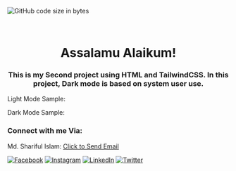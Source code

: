 ![GitHub code size in bytes](https://img.shields.io/github/languages/code-size/Shariful797/beginning-project?style=social&logo=Github&logoColor=black&label=Code-Size&labelColor=black&color=white)

<br>
<h1 align="center">Assalamu Alaikum!</h1>
<h3 align="center">This is my Second project using <b>HTML and TailwindCSS</b>. In this project, Dark mode is based on system user use. </h3>


Light Mode Sample:
<a href="#"></a>

Dark Mode Sample:
<a href="#"></a>

<!-- <h2 align="center"> <a href="#/">not live</a> </h2> -->

<h3 align="left">Connect with me Via:</h3>


Md. Shariful Islam: [Click to Send Email](mailto:Shariful797@gmail.com "Shariful797@gmail.com")


[![Facebook][facebook-shield]][facebook-url]
[![Instagram][instagram-shield]][instagram-url]
[![LinkedIn][linkedin-shield]][linkedin-url]
[![Twitter][twitter-shield]][twitter-url]

[facebook-shield]: https://img.shields.io/badge/-Facebook-black.svg?style=flat-square&logo=facebook&color=1877F2&logoColor=black
[facebook-url]: https://facebook.com/Shariful797
[instagram-shield]: https://img.shields.io/badge/-Instagram-black.svg?style=flat-square&logo=instagram&color=black&logoColor=#ff0000
[instagram-url]: https://instagram.com/shariful797
[linkedin-shield]: https://img.shields.io/badge/-LinkedIn-black.svg?style=flat-square&logo=linkedin&colorB=blue
[linkedin-url]: https://linkedin.com/in/Shariful797
[twitter-shield]: https://img.shields.io/badge/-Twitter-black.svg?style=flat-square&logo=x&color=1DA1F2&logoColor=black
[twitter-url]: https://twitter.com/shariful797
